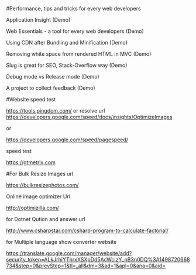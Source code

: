 #Performance, tips and tricks for every web developers

Application Insight (Demo)

Web Essentials - a tool for every web developers (Demo)

Using CDN after Bundling and Minification (Demo)

Removing white space from rendered HTML in MVC (Demo)

Slug is great for SEO, Stack-Overflow way (Demo)

Debug mode vs Release mode (Demo)

A project to collect feedback (Demo)

#Website speed test

https://tools.pingdom.com/
or resolve url
https://developers.google.com/speed/docs/insights/OptimizeImages

or 

https://developers.google.com/speed/pagespeed/

speed test

https://gtmetrix.com

#For Bulk Resize Images url

https://bulkresizephotos.com/


Online image optimizer Url

http://optimizilla.com/

for Dotnet Qution and answer url

http://www.csharpstar.com/csharp-program-to-calculate-factorial/


for Multiple language show converter website

https://translate.google.com/manager/website/add?security_token=ALkJrhiYThrxXSXpDd5AcWcizY_nB3n0DQ%3A1498720668734&step=0&prevStep=1&tl=_all&dm=3&ad=1&apl=0&ana=0&aid=


